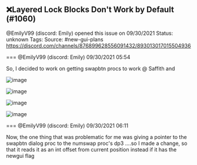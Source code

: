 ## ❌Layered Lock Blocks Don't Work by Default (#1060)
@EmilyV99 (discord: Emily) opened this issue on 09/30/2021
Status: unknown
Tags: 
Source: #new-gui-plans https://discord.com/channels/876899628556091432/893013017015504936


=== @EmilyV99 (discord: Emily) 09/30/2021 05:54

So, I decided to work on getting swapbtn procs to work
@ Saffith
and

![image](https://cdn.discordapp.com/attachments/893013017015504936/893013053531115580/unknown.png?ex=65e956b7&is=65d6e1b7&hm=5e5c9d3d1688b2a16ccd56509d2b3dd7d2872979104f7ca47cf04a4325c9e54f&)

![image](https://cdn.discordapp.com/attachments/893013017015504936/893013075014340608/unknown.png?ex=65e956bc&is=65d6e1bc&hm=93dc2978229ccaa92ec441d93f5581aa7cce5531caca04f82e8bb0f7ad2c0985&)

![image](https://cdn.discordapp.com/attachments/893013017015504936/893013157205925908/unknown.png?ex=65e956d0&is=65d6e1d0&hm=cc8aae25d64f49fb9cce2f5e311c357af2236a28d7fe314a0ff12866a5221696&)

![image](https://cdn.discordapp.com/attachments/893013017015504936/893013178429108244/unknown.png?ex=65e956d5&is=65d6e1d5&hm=c3e5757071f8e646d4345669c6d6baa2f5ae5e707fc38810244c095f9a3fc029&)

=== @EmilyV99 (discord: Emily) 09/30/2021 06:11

Now, the one thing that was problematic for me
was giving a pointer to the swapbtn dialog proc to the numswap proc's dp3
....so I made a change, so that it reads it as an int offset from current position instead if it has the newgui flag
